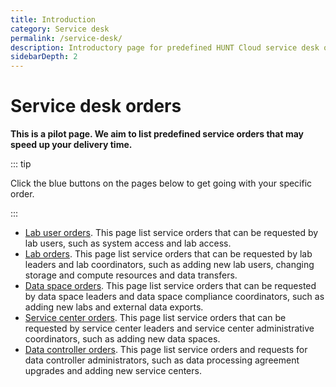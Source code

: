 ```yaml
---
title: Introduction
category: Service desk
permalink: /service-desk/
description: Introductory page for predefined HUNT Cloud service desk orders.
sidebarDepth: 2
---
```


# Service desk orders

**This is a pilot page. We aim to list predefined service orders that may speed up your delivery time.**

::: tip

Click the blue buttons on the pages below to get going with your specific order.

:::

* [Lab user orders](/do-science/service-desk). This page list service orders that can be requested by lab users, such as system access and lab access.
* [Lab orders](/administer-science/service-desk/lab-orders). This page list service orders that can be requested by lab leaders and lab coordinators, such as adding new lab users, changing storage and compute resources and data transfers.
* [Data space orders](/service-desk/data-space-orders). This page list service orders that can be requested by data space leaders and data space compliance coordinators, such as adding new labs and external data exports.
* [Service center orders](/service-desk/service-center-orders). This page list service orders that can be requested by service center leaders and service center administrative coordinators, such as adding new data spaces.
* [Data controller orders](/service-desk/data-controller-orders/). This page list service orders and requests for data controller administrators, such as data processing agreement upgrades and adding new service centers.
